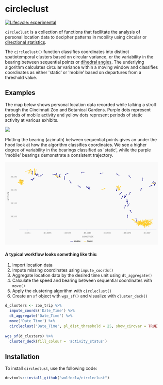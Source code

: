 # circleclust

<!-- badges: start -->
[![Lifecycle: experimental](https://img.shields.io/badge/lifecycle-experimental-orange.svg)](https://www.tidyverse.org/lifecycle/#experimental)
<!-- badges: end -->

`circleclust` is a collection of functions that facilitate the analysis of personal location data to decipher patterns in mobility using circular or [directional statistics](https://en.wikipedia.org/wiki/Directional_statistics). 

The `circleclust()` function classifies coordinates into distinct spatiotemporal clusters based on circular variance, or the variability in the bearing between sequential points or [dihedral angles](https://en.wikipedia.org/wiki/Dihedral_angle). The underlying algorithm calculates circular variance within a moving window and classifies coordinates as either 'static' or 'mobile' based on departures from a threshold value.

## Examples

The map below shows personal location data recorded while talking a stroll through the Cincinnati Zoo and Botanical Gardens.  Purple dots represent periods of mobile activity and yellow dots represent periods of static activity at various exhibits.

![](./man/figures/zoo_deck.gif)

Plotting the bearing (azimuth) between sequential points gives an under the hood look at how the algorithm classifies coordinates. We see a higher degree of variability in the bearings classified as 'static', while the purple 'mobile' bearings demonstrate a consistent trajectory.

![](./man/figures/hc_zoo.png)

#### A typical workflow looks something like this:

  1. Import location data
  2. Impute missing coordinates using `impute_coords()`
  3. Aggregate location data by the desired time unit using `dt_aggregate()`
  4. Calculate the speed and bearing between sequential coordinates with `move()`
  5. Apply the clustering algorithm with `circleclust()`
  6. Create an `sf` object with `wgs_sf()` and visualize with `cluster_deck()`
  
``` r
d_clusters <- zoo_trip %>% 
  impute_coords('Date_Time') %>%
  dt_aggregate('Date_Time') %>%
  move('Date_Time') %>%
  circleclust('Date_Time', pl_dist_threshold = 25, show_circvar = TRUE)

wgs_sf(d_clusters) %>% 
  cluster_deck(fill_colour = 'activity_status')
```

## Installation

To install `circleclust`, use the following code:

``` r
devtools::install_github("wolfeclw/circleclust")
```
